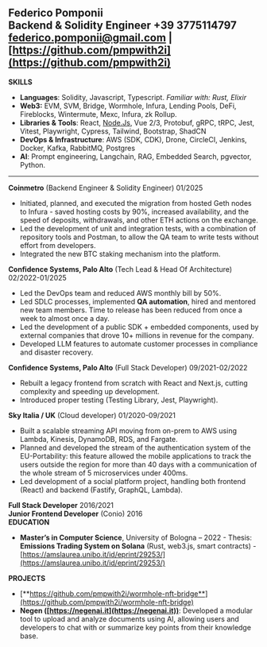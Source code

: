 **Federico Pomponii**  
**Backend & Solidity Engineer** 	\+39 3775114797  
[federico.pomponii@gmail.com](mailto:federico.pomponii@gmail.com) | [https://github.com/pmpwith2i](https://github.com/pmpwith2i)   
---

**SKILLS**

- **Languages**: Solidity, Javascript, Typescript. *Familiar with: Rust, Elixir*  
- **Web3:** EVM, SVM, Bridge, Wormhole, Infura, Lending Pools, DeFi, Fireblocks, Wintermute, Mexc, Infura, zk Rollup.  
- **Libraries & Tools**: React, [Node.Js](http://Node.Js), Vue 2/3, Protobuf, gRPC, tRPC, Jest, Vitest, Playwright, Cypress, Tailwind, Bootstrap, ShadCN  
- **DevOps & Infrastructure**: AWS (SDK, CDK), Drone, CircleCI, Jenkins, Docker, Kafka, RabbitMQ, Postgres  
- **AI**: Prompt engineering, Langchain, RAG, Embedded Search, pgvector, Python.

---

**Coinmetro** (Backend Engineer & Solidity Engineer)	01/2025

- Initiated, planned, and executed the migration from hosted Geth nodes to Infura \- saved hosting costs by 90%, increased availability, and the speed of deposits, withdrawals, and other ETH actions on the exchange.  
- Led the development of unit and integration tests, with a combination of repository tools and Postman, to allow the QA team to write tests without effort from developers.  
- Integrated the new BTC staking mechanism into the platform.

**Confidence Systems, Palo Alto** (Tech Lead & Head Of Architecture)	02/2022-01/2025

- Led the DevOps team and reduced AWS monthly bill by 50%.  
- Led SDLC processes, implemented **QA automation**, hired and mentored new team members. Time to release has been reduced from once a week to almost once a day.  
- Led the development of a public SDK \+ embedded components, used by external companies that drove 10+ millions in revenue for the company.  
- Developed LLM features to automate customer processes in compliance and disaster recovery.

**Confidence Systems, Palo Alto** (Full Stack Developer)	09/2021-02/2022

- Rebuilt a legacy frontend from scratch with React and Next.js, cutting complexity and speeding up development.  
- Introduced proper testing (Testing Library, Jest, Playwright).


**Sky Italia / UK** (Cloud developer)	01/2020-09/2021

- Built a scalable streaming API moving from on-prem to AWS using Lambda, Kinesis, DynamoDB, RDS, and Fargate.  
- Planned and developed the stream of the authentication system of the EU-Portability: this feature allowed the mobile applications to track the users outside the region for more than 40 days with a communication of the whole stream of 5 microservices under 400ms.  
- Led development of a social platform project, handling both frontend (React) and backend (Fastify, GraphQL, Lambda).

**Full Stack Developer**	2016/2021  
**Junior Frontend Developer** (Conio)	2016  
**EDUCATION**

- **Master’s in Computer Science**, University of Bologna – 2022 \- Thesis: **Emissions Trading System on Solana** (Rust, web3.js, smart contracts) \- [https://amslaurea.unibo.it/id/eprint/29253/](https://amslaurea.unibo.it/id/eprint/29253/) 

**PROJECTS**

- [**https://github.com/pmpwith2i/wormhole-nft-bridge**](https://github.com/pmpwith2i/wormhole-nft-bridge)  
- **Negen ([https://negenai.it](https://negenai.it))**: Developed a modular tool to upload and analyze documents using AI, allowing users and developers to chat with or summarize key points from their knowledge base. 